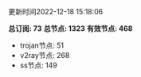 更新时间2022-12-18 15:18:06

**总订阅: 73**
**总节点: 1323**
**有效节点: 468**
- trojan节点: 51
- v2ray节点: 268
- ss节点: 149

